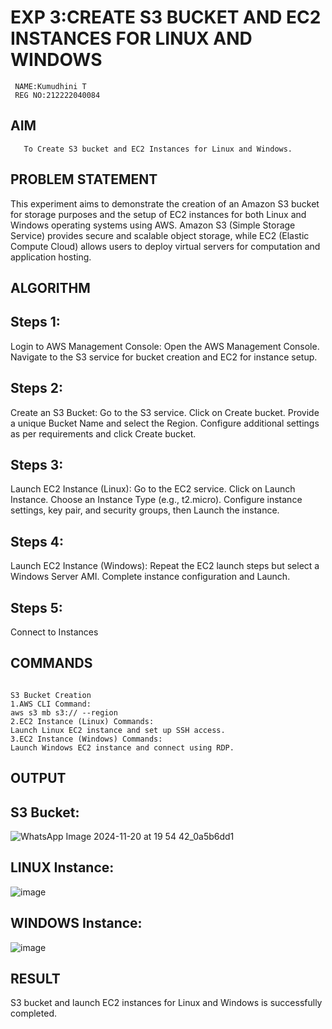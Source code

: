  # EXP 3:CREATE S3 BUCKET AND EC2 INSTANCES FOR LINUX AND WINDOWS
```
 NAME:Kumudhini T
 REG NO:212222040084
```
  ## AIM
       To Create S3 bucket and EC2 Instances for Linux and Windows.
## PROBLEM STATEMENT

This experiment aims to demonstrate the creation of an Amazon S3 bucket for storage purposes and the setup of EC2 instances for both Linux and Windows operating systems using AWS. Amazon S3 (Simple Storage Service) provides secure and scalable object storage, while EC2 (Elastic Compute Cloud) allows users to deploy virtual servers for computation and application hosting.




## ALGORITHM
 ## Steps 1:
 
Login to AWS Management Console: Open the AWS Management Console. Navigate to the S3 service for bucket creation and EC2 for instance setup.


 ## Steps 2:
 
Create an S3 Bucket: Go to the S3 service. Click on Create bucket. Provide a unique Bucket Name and select the Region. Configure additional settings as per requirements and click Create bucket.


 ## Steps 3:
 
Launch EC2 Instance (Linux): Go to the EC2 service. Click on Launch Instance. Choose an Instance Type (e.g., t2.micro). Configure instance settings, key pair, and security groups, then Launch the instance.


 ## Steps 4:
 
Launch EC2 Instance (Windows): Repeat the EC2 launch steps but select a Windows Server AMI. Complete instance configuration and Launch.


 ## Steps 5:
 
Connect to Instances


## COMMANDS
~~~

S3 Bucket Creation
1.AWS CLI Command:
aws s3 mb s3:// --region
2.EC2 Instance (Linux) Commands:
Launch Linux EC2 instance and set up SSH access.
3.EC2 Instance (Windows) Commands:
Launch Windows EC2 instance and connect using RDP.
~~~

## OUTPUT

## S3 Bucket:
![WhatsApp Image 2024-11-20 at 19 54 42_0a5b6dd1](https://github.com/user-attachments/assets/07112cee-9f9a-4019-a244-da2727ab55fb)


## LINUX Instance:

![image](https://github.com/user-attachments/assets/362b6bbd-cdf2-49df-9bfe-aac3542cc125)

## WINDOWS Instance:

![image](https://github.com/user-attachments/assets/e70efef6-d0b8-4038-b9f5-472da34b4ba2)




 

## RESULT
S3 bucket and launch EC2 instances for Linux and Windows is successfully completed.


 

  



